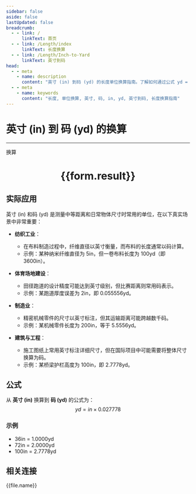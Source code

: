 ```yaml
---
sidebar: false
aside: false
lastUpdated: false
breadcrumb:
  - - link: /
      linkText: 首页
  - - link: /Length/index
      linkText: 长度换算
  - - link: /Length/Inch-to-Yard
      linkText: 英寸到码
head:
  - - meta
    - name: description
      content: "英寸 (in) 到码 (yd) 的长度单位换算指南。了解如何通过公式 yd = in × 0.027778 换算为码。"
  - - meta
    - name: keywords
      content: "长度, 单位换算, 英寸, 码, in, yd, 英寸到码, 长度换算指南"
---
```

# 英寸 (in) 到 码 (yd) 的换算
---
<script setup>
import { onMounted, reactive, inject, ref } from 'vue'
import { NButton, NForm, NFormItem, NInput, NInputNumber, NSelect, NCard, useMessage,NGrid ,NGi } from 'naive-ui'
import { defineClientComponent } from 'vitepress'
import { Length } from '../../files';

const convert = inject('convert')

const form = reactive({
  number: null,
  result: '',
})

const convertHandler = () => {
  if (form.number !== null && !isNaN(form.number)) {
    const convertedValue = parseFloat(form.number) * 0.027778
    form.result = `${form.number}in = ${convertedValue.toFixed(6)}yd`
  } else {
    form.result = '请输入有效的数值。'
  }
}
</script>

<n-form size="large" :model="form">
  <n-form-item label="英寸 (in)">
    <n-input-number v-model:value="form.number" placeholder="输入英寸" style="width: 100%" />
  </n-form-item>
  <n-form-item>
    <n-button type="primary" @click="convertHandler" block>换算</n-button>
  </n-form-item>
</n-form>

<n-card  embedded :bordered="false" hoverable>
  <div  style="text-align:center">
    <h1>{{form.result}}</h1>
  </div>
</n-card>

## 实际应用

英寸 (in) 和码 (yd) 是测量中等距离和日常物体尺寸时常用的单位，在以下真实场景中非常重要：

- **纺织工业**：
  - 在布料制造过程中，纤维直径以英寸衡量，而布料的长度通常以码计算。
  - 示例：某种纳米纤维直径为 5in，但一卷布料长度为 100yd（即 3600in）。

- **体育场地建设**：
  - 田径跑道的设计精度可能达到英寸级别，但比赛距离则常用码表示。
  - 示例：某跑道厚度误差为 2in，即 0.055556yd。

- **制造业**：
  - 精密机械零件的尺寸以英寸标注，但其运输距离可能跨越数千码。
  - 示例：某机械零件长度为 200in，等于 5.5556yd。

- **建筑与工程**：
  - 施工图纸上常用英寸标注详细尺寸，但在国际项目中可能需要将整体尺寸换算为码。
  - 示例：某桥梁护栏高度为 100in，即 2.7778yd。

## 公式

从 **英寸 (in)** 换算到 **码 (yd)** 的公式为：
$$ yd = in \times 0.027778 $$

### 示例
- 36in = 1.0000yd
- 72in = 2.0000yd
- 100in = 2.7778yd

## 相关连接
<n-grid x-gap="12" :cols="4">
  <n-gi v-for="(file, index) in Length" :key="index">
    <n-button
      text
      tag="a"
      :href="file.path"
      type="primary"
    >
      {{file.name}}
    </n-button>
  </n-gi>
</n-grid>